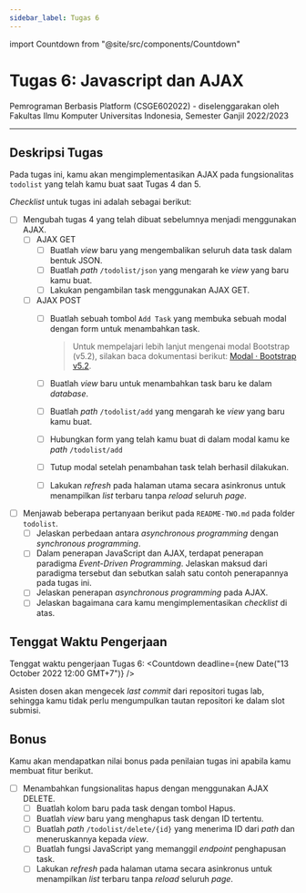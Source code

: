 ```yaml
---
sidebar_label: Tugas 6
---
```


import Countdown from "@site/src/components/Countdown"

# Tugas 6: Javascript dan AJAX

Pemrograman Berbasis Platform (CSGE602022) - diselenggarakan oleh Fakultas Ilmu Komputer
Universitas Indonesia, Semester Ganjil 2022/2023

---

## Deskripsi Tugas

Pada tugas ini, kamu akan mengimplementasikan AJAX pada fungsionalitas `todolist` yang telah kamu buat saat Tugas 4 dan 5.

_Checklist_ untuk tugas ini adalah sebagai berikut:

- [ ] Mengubah tugas 4 yang telah dibuat sebelumnya menjadi menggunakan AJAX.
  - [ ] AJAX GET
    - [ ] Buatlah _view_ baru yang mengembalikan seluruh data task dalam bentuk JSON.
    - [ ] Buatlah _path_ `/todolist/json` yang mengarah ke _view_ yang baru kamu buat.
    - [ ] Lakukan pengambilan task menggunakan AJAX GET.
  - [ ] AJAX POST
    - [ ] Buatlah sebuah tombol `Add Task` yang membuka sebuah modal dengan form untuk menambahkan task.

      > Untuk mempelajari lebih lanjut mengenai modal Bootstrap (v5.2), silakan baca dokumentasi berikut: [Modal · Bootstrap v5.2](https://getbootstrap.com/docs/5.2/components/modal/).

    - [ ] Buatlah _view_ baru untuk menambahkan task baru ke dalam _database_.
    - [ ] Buatlah _path_ `/todolist/add` yang mengarah ke _view_ yang baru kamu buat.
    - [ ] Hubungkan form yang telah kamu buat di dalam modal kamu ke _path_ `/todolist/add`
    - [ ] Tutup modal setelah penambahan task telah berhasil dilakukan.
    - [ ] Lakukan _refresh_ pada halaman utama secara asinkronus untuk menampilkan _list_ terbaru tanpa _reload_ seluruh _page_.
- [ ] Menjawab beberapa pertanyaan berikut pada `README-TWO.md` pada folder `todolist`.
  - [ ] Jelaskan perbedaan antara _asynchronous programming_ dengan _synchronous programming_.
  - [ ] Dalam penerapan JavaScript dan AJAX, terdapat penerapan paradigma _Event-Driven Programming_. Jelaskan maksud dari paradigma tersebut dan sebutkan salah satu contoh penerapannya pada tugas ini.
  - [ ] Jelaskan penerapan _asynchronous programming_ pada AJAX.
  - [ ] Jelaskan bagaimana cara kamu mengimplementasikan _checklist_ di atas.

## Tenggat Waktu Pengerjaan

Tenggat waktu pengerjaan Tugas 6: <Countdown deadline={new Date("13 October 2022 12:00 GMT+7")} />

Asisten dosen akan mengecek _last commit_ dari repositori tugas lab, sehingga kamu tidak perlu mengumpulkan tautan repositori ke dalam slot submisi.

## Bonus

Kamu akan mendapatkan nilai bonus pada penilaian tugas ini apabila kamu membuat fitur berikut.

- [ ] Menambahkan fungsionalitas hapus dengan menggunakan AJAX DELETE.
  - [ ] Buatlah kolom baru pada task dengan tombol Hapus.
  - [ ] Buatlah _view_ baru yang menghapus task dengan ID tertentu.
  - [ ] Buatlah _path_ `/todolist/delete/{id}` yang menerima ID dari _path_ dan meneruskannya kepada _view_.
  - [ ] Buatlah fungsi JavaScript yang memanggil _endpoint_ penghapusan task.
  - [ ] Lakukan _refresh_ pada halaman utama secara asinkronus untuk menampilkan _list_ terbaru tanpa _reload_ seluruh _page_.
